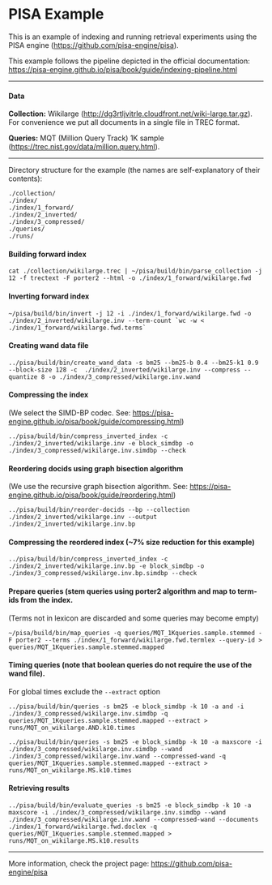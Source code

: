 # PISA Example

This is an example of indexing and running retrieval experiments using the PISA engine (https://github.com/pisa-engine/pisa).

This example follows the pipeline depicted in the official documentation: https://pisa-engine.github.io/pisa/book/guide/indexing-pipeline.html

___
#### Data
**Collection:** Wikilarge (http://dg3rtljvitrle.cloudfront.net/wiki-large.tar.gz). For convenience we put all documents in a single file in TREC format.

**Queries:** MQT (Million Query Track) 1K sample (https://trec.nist.gov/data/million.query.html).

___

Directory structure for the example (the names are self-explanatory of their contents):

```.
./collection/
./index/
./index/1_forward/
./index/2_inverted/
./index/3_compressed/
./queries/
./runs/
```



#### Building forward index
```
cat ./collection/wikilarge.trec | ~/pisa/build/bin/parse_collection -j 12 -f trectext -F porter2 --html -o ./index/1_forward/wikilarge.fwd
```
#### Inverting forward index
```
~/pisa/build/bin/invert -j 12 -i ./index/1_forward/wikilarge.fwd -o ./index/2_inverted/wikilarge.inv --term-count `wc -w < ./index/1_forward/wikilarge.fwd.terms`
```

#### Creating wand data file
```
../pisa/build/bin/create_wand_data -s bm25 --bm25-b 0.4 --bm25-k1 0.9 --block-size 128 -c  ./index/2_inverted/wikilarge.inv --compress --quantize 8 -o ./index/3_compressed/wikilarge.inv.wand
```

#### Compressing the index 
(We select the SIMD-BP codec. See: https://pisa-engine.github.io/pisa/book/guide/compressing.html)
```
../pisa/build/bin/compress_inverted_index -c ./index/2_inverted/wikilarge.inv -e block_simdbp -o ./index/3_compressed/wikilarge.inv.simdbp --check
```

#### Reordering docids using graph bisection algorithm 
(We use the recursive graph bisection algorithm. See: https://pisa-engine.github.io/pisa/book/guide/reordering.html)
```
../pisa/build/bin/reorder-docids --bp --collection ./index/2_inverted/wikilarge.inv --output ./index/2_inverted/wikilarge.inv.bp 
```

#### Compressing the reordered index (~7% size reduction for this example)
```
../pisa/build/bin/compress_inverted_index -c ./index/2_inverted/wikilarge.inv.bp -e block_simdbp -o ./index/3_compressed/wikilarge.inv.bp.simdbp --check
```

#### Prepare queries (stem queries using porter2 algorithm and map to term-ids from the index. 
(Terms not in lexicon are discarded and some queries may become empty)
```
~/pisa/build/bin/map_queries -q queries/MQT_1Kqueries.sample.stemmed -F porter2 --terms ./index/1_forward/wikilarge.fwd.termlex --query-id > queries/MQT_1Kqueries.sample.stemmed.mapped
```

#### Timing queries (note that boolean queries do not require the use of the wand file). 
For global times exclude the ```--extract``` option
```
../pisa/build/bin/queries -s bm25 -e block_simdbp -k 10 -a and -i ./index/3_compressed/wikilarge.inv.simdbp -q queries/MQT_1Kqueries.sample.stemmed.mapped --extract > runs/MQT_on_wikilarge.AND.k10.times
```
```
../pisa/build/bin/queries -s bm25 -e block_simdbp -k 10 -a maxscore -i ./index/3_compressed/wikilarge.inv.simdbp --wand ./index/3_compressed/wikilarge.inv.wand --compressed-wand -q queries/MQT_1Kqueries.sample.stemmed.mapped --extract > runs/MQT_on_wikilarge.MS.k10.times
```

#### Retrieving results
```
../pisa/build/bin/evaluate_queries -s bm25 -e block_simdbp -k 10 -a maxscore -i ./index/3_compressed/wikilarge.inv.simdbp --wand ./index/3_compressed/wikilarge.inv.wand --compressed-wand --documents ./index/1_forward/wikilarge.fwd.doclex -q queries/MQT_1Kqueries.sample.stemmed.mapped > runs/MQT_on_wikilarge.MS.k10.results
```
___

More information, check the project page: https://github.com/pisa-engine/pisa




